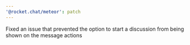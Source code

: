 ```yaml
---
'@rocket.chat/meteor': patch
---
```


Fixed an issue that prevented the option to start a discussion from being shown on the message actions
